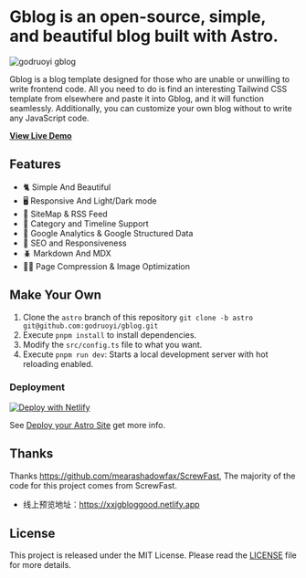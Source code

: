 # Gblog is an open-source, simple, and beautiful blog built with Astro.

![godruoyi gblog](https://images.godruoyi.com/logos/gblog-1.png)

Gblog is a blog template designed for those who are unable or unwilling to write frontend code. All you need to do is find an interesting Tailwind CSS template from elsewhere and paste it into Gblog, and it will function seamlessly. Additionally, you can customize your own blog without to write any JavaScript code.

**[View Live Demo](https://godruoyi.com)**

## Features

- 🐈 Simple And Beautiful
- 🖥️️ Responsive And Light/Dark mode
- 🐛 SiteMap & RSS Feed
- 🐝 Category and Timeline Support
- 🍋 Google Analytics & Google Structured Data
- 🐜 SEO and Responsiveness
- 🪲 Markdown And MDX
- 🏂🏾 Page Compression & Image Optimization

## Make Your Own

1. Clone the `astro` branch of this repository `git clone -b astro git@github.com:godruoyi/gblog.git`
2. Execute `pnpm install` to install dependencies.
3. Modify the `src/config.ts` file to what you want.
4. Execute `pnpm run dev`: Starts a local development server with hot reloading enabled.

### Deployment

[![Deploy with Netlify](https://p3-juejin.byteimg.com/tos-cn-i-k3u1fbpfcp/01c2a2f72e3a42c7b816df1c712fe51c~tplv-k3u1fbpfcp-zoom-1.image)](https://app.netlify.com/)


See [Deploy your Astro Site](https://docs.astro.build/en/guides/deploy/) get more info.

## Thanks 

Thanks https://github.com/mearashadowfax/ScrewFast, The majority of the code for this project comes from ScrewFast.

- 线上预览地址：https://xxjgbloggood.netlify.app
## License

This project is released under the MIT License. Please read the [LICENSE](https://github.com/godruoyi/gblog/blob/astro/LICENSE) file for more details.
